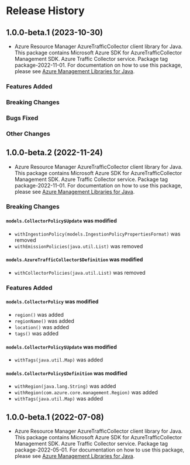 # Release History

## 1.0.0-beta.1 (2023-10-30)

- Azure Resource Manager AzureTrafficCollector client library for Java. This package contains Microsoft Azure SDK for AzureTrafficCollector Management SDK. Azure Traffic Collector service. Package tag package-2022-11-01. For documentation on how to use this package, please see [Azure Management Libraries for Java](https://aka.ms/azsdk/java/mgmt).

### Features Added

### Breaking Changes

### Bugs Fixed

### Other Changes

## 1.0.0-beta.2 (2022-11-24)

- Azure Resource Manager AzureTrafficCollector client library for Java. This package contains Microsoft Azure SDK for AzureTrafficCollector Management SDK. Azure Traffic Collector service. Package tag package-2022-11-01. For documentation on how to use this package, please see [Azure Management Libraries for Java](https://aka.ms/azsdk/java/mgmt).

### Breaking Changes

#### `models.CollectorPolicy$Update` was modified

* `withIngestionPolicy(models.IngestionPolicyPropertiesFormat)` was removed
* `withEmissionPolicies(java.util.List)` was removed

#### `models.AzureTrafficCollector$Definition` was modified

* `withCollectorPolicies(java.util.List)` was removed

### Features Added

#### `models.CollectorPolicy` was modified

* `region()` was added
* `regionName()` was added
* `location()` was added
* `tags()` was added

#### `models.CollectorPolicy$Update` was modified

* `withTags(java.util.Map)` was added

#### `models.CollectorPolicy$Definition` was modified

* `withRegion(java.lang.String)` was added
* `withRegion(com.azure.core.management.Region)` was added
* `withTags(java.util.Map)` was added

## 1.0.0-beta.1 (2022-07-08)

- Azure Resource Manager AzureTrafficCollector client library for Java. This package contains Microsoft Azure SDK for AzureTrafficCollector Management SDK. Azure Traffic Collector service. Package tag package-2022-05-01. For documentation on how to use this package, please see [Azure Management Libraries for Java](https://aka.ms/azsdk/java/mgmt).
